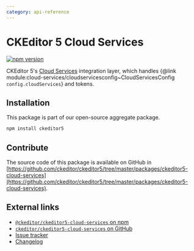 ```yaml
---
category: api-reference
---
```


# CKEditor&nbsp;5 Cloud Services

[![npm version](https://badge.fury.io/js/%40ckeditor%2Fckeditor5-cloud-services.svg)](https://www.npmjs.com/package/@ckeditor/ckeditor5-cloud-services)

CKEditor&nbsp;5's [Cloud Services](https://ckeditor.com/ckeditor-cloud-services/) integration layer, which handles {@link module:cloud-services/cloudservicesconfig~CloudServicesConfig `config.cloudServices`} and tokens.

## Installation

This package is part of our open-source aggregate package.

```bash
npm install ckeditor5
```

## Contribute

The source code of this package is available on GitHub in [https://github.com/ckeditor/ckeditor5/tree/master/packages/ckeditor5-cloud-services](https://github.com/ckeditor/ckeditor5/tree/master/packages/ckeditor5-cloud-services).

## External links

* [`@ckeditor/ckeditor5-cloud-services` on npm](https://www.npmjs.com/package/@ckeditor/ckeditor5-cloud-services)
* [`ckeditor/ckeditor5-cloud-services` on GitHub](https://github.com/ckeditor/ckeditor5/tree/master/packages/ckeditor5-cloud-services)
* [Issue tracker](https://github.com/ckeditor/ckeditor5/issues)
* [Changelog](https://github.com/ckeditor/ckeditor5/blob/master/CHANGELOG.md)
